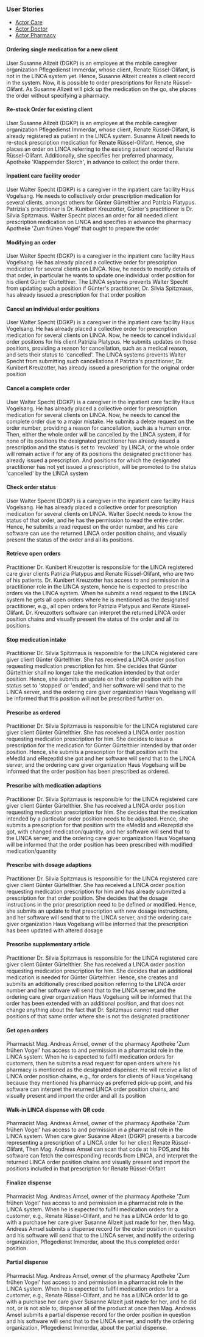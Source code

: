 <div xmlns="http://www.w3.org/1999/xhtml"> 
    <h3> User Stories </h3>
    <ul class="nav nav-tabs">
        <li class="active"><a data-toggle="tab" href="#menu1">Actor Care</a></li>
        <li><a data-toggle="tab" href="#menu2">Actor Doctor</a></li>
        <li><a data-toggle="tab" href="#menu3">Actor Pharmacy</a></li>
    </ul>
    <div class="tab-content">
        <div id="menu1" class="tab-pane fade in active">
            <p>
                <h4>Ordering single medication for a new client</h4>
                User Susanne Allzeit (DGKP) is an employee at the mobile caregiver organization Pflegedienst Immerdar, 
                whose client, Renate Rüssel-Olifant, is not in the LINCA system yet. 
                Hence, Susanne Allzeit creates a client record in the system.
                Now, it is possible to order prescriptions for Renate Rüssel-Olifant. 
                As Susanne Allzeit will pick up the medication on the go, she places the order 
                without specifying a pharmacy.
            </p>
            <p>
                <h4>Re-stock Order for existing client</h4>
                User Susanne Allzeit (DGKP) is an employee at the mobile caregiver 
                organization Pflegedienst Immerdar, whose client, Renate Rüssel-Olifant, is 
                already registered as patient in the LINCA system. 
                Susanne Allzeit needs to re-stock prescription medication for Renate Rüssel-Olifant. 
                Hence, she places an order on LINCA referring to the existing patient 
                record of Renate Rüssel-Olifant. 
                Additionally, she specifies her preferred pharmacy, Apotheke 'Klappernder Storch', in advance 
                to collect the order there. 
            </p>
            <p>
                <h4>Inpatient care facility oroder</h4>
                User Walter Specht (DGKP) is a caregiver in the inpatient care facility Haus Vogelsang. 
                He needs to collectively order prescription medication for several clients, amongst others 
                for Günter Gürtelthier and Patrizia Platypus. Patrizia's practitioner is 
                Dr. Kunibert Kreuzotter, Günter's practitioner is Dr. Silvia Spitzmaus. 
                Walter Specht places an order for all needed client prescription medication on LINCA 
                and specifies in advance the pharmacy Apotheke 'Zum frühen Vogel' that ought 
                to prepare the order
                </p>
            <p>
                <h4> Modifying an order </h4>
                User Walter Specht (DGKP) is a caregiver in the inpatient care facility Haus Vogelsang. 
                He has already placed a collective order for prescription medication for several clients on LINCA.
                Now, he needs to modify details of that order, in particular he wants to update one 
                individual order position for his client Günter Gürtelthier.
                The LINCA systems prevents Walter Specht from updating such a position 
                if Günter's practitioner, Dr. Silvia Spitzmaus, has already issued a prescription for that order position
            </p>
            <p>
                <h4> Cancel an individual order positions </h4>
                User Walter Specht (DGKP) is a caregiver in the inpatient care facility Haus Vogelsang. 
                He has already placed a collective order for prescription medication for several clients on LINCA.
                Now, he needs to cancel individual order positions for his client Patrizia Platypus.
                He submits updates on those positions, providing a reason for cancellation, such as a medical reason, 
                and sets their status to 'cancelled'. 
                The LINCA systems prevents Walter Specht from submitting such cancellations
                if Patrizia's practitioner, Dr. Kunibert Kreuzotter, has already issued a prescription for the original order position
            </p>
            <p>
                <h4> Cancel a complete order </h4>
                User Walter Specht (DGKP) is a caregiver in the inpatient care facility Haus Vogelsang. 
                He has already placed a collective order for prescription medication for several clients on LINCA. Now, he needs to cancel the complete order due to a major mistake.
                He submits a delete request on the order number, providing a reason for cancellation, such as a human error. 
                Then, either the whole order will be cancelled by the LINCA system, if for none of its positions the designated practitioner has already issued a prescription and the status is set to 'revoked' by LINCA, or the whole order will remain active if for any of its positions the designated practitioner has already issued a prescription. And positions for which the designated practitioner has not yet issued a prescription,  will be promoted to the status 'cancelled' by the LINCA system
            </p>
            <p>
                <h4> Check order status </h4>
                User Walter Specht (DGKP) is a caregiver in the inpatient care facility Haus Vogelsang. 
                He has already placed a collective order for prescription medication for several clients on LINCA.
                Walter Specht needs to know the status of that order, and he has the permission to read the 
                entire order. 
                Hence, he submits a read request on the order number, and his care software can use the returned LINCA order position chains, and visually present the status of the order and all its positions.
            </p>
        </div>
        <div id="menu2" class="tab-pane fade">
            <p>
                <h4> Retrieve open orders </h4>
                 Practitioner Dr. Kunibert Kreuzotter is responsible for the LINCA registered care giver clients Patrizia Platypus and Renate Rüssel-Olifant, who are two of his patients. 
                Dr. Kunibert Kreuzotter has access to and permission in a practitioner role in the LINCA system, 
                hence he is expected to prescribe orders via the LINCA system. 
                When he submits a read request to the LINCA system he gets all open orders where he is mentioned as the designated practitioner, 
                e.g., all open orders for Patrizia Platypus and Renate Rüssel-Olifant.
                Dr. Kreuzotters software can interpret the returned LINCA order position chains 
                and visually present the status of the order and all its positions.
            </p>
            <p>
                <h4> Stop medication intake </h4>
                 Practitioner Dr. Silvia Spitzmaus is responsible for the LINCA registered care giver client Günter Gürtelthier. 
                She has received a LINCA order position requesting medication prescription for him.
                She decides that Günter Gürtelthier shall no longer take the medication intended by that order position. 
                Hence, she submits an update on that order position with the status set to 'stopped' or 'ended', and her software will send that to the LINCA server, and the ordering care giver organization Haus Vogelsang will be informed that this position will not be prescribed further on.
            </p>
            <p>
                <h4> Prescribe as ordered </h4>
                Practitioner Dr. Silvia Spitzmaus is responsible for the LINCA registered care giver client Günter Gürtelthier. 
                She has received a LINCA order position requesting medication prescription for him.
                She decides to issue a prescription for the medication for Günter Gürtelthier intended by that order position. 
                Hence, she submits a prescription for that position with the eMedId and eRezeptId she got
                and her software will send that to the LINCA server,
                and the ordering care giver organization Haus Vogelsang will be informed that the order position has been prescribed as ordered.
            </p>
            <p>
                <h4>Prescribe with medication adaptions</h4>
                Practitioner Dr. Silvia Spitzmaus is responsible for the LINCA registered care giver client Günter Gürtelthier. 
                She has received a LINCA order position requesting medication prescription for him.
                She decides that the medication intended by a particular order position needs to be adjusted.  
                Hence, she submits a prescription for that position with the eMedId and eRezeptId she got, with changed medication/quantity,
                and her software will send that to the LINCA server,
                and the ordering care giver organization Haus Vogelsang will be informed that the order position has been 
                prescribed with modified medication/quantity
            </p>
            <p>
                <h4>Prescribe with dosage adaptions</h4>
                Practitioner Dr. Silvia Spitzmaus is responsible for the LINCA registered care giver client Günter Gürtelthier. She has received a LINCA order position requesting medication prescription for him and has already 
                submitted a prescription for that order position.
                She decides that the dosage instructions in the prior prescription need to be defined or modified. 
                Hence, she submits an update to that prescription with new dosage instructions,
                and her software will send that to the LINCA server, and the ordering care giver organization Haus Vogelsang will be informed that the prescription has been updated with altered dosage
            </p>
            <p>
                <h4>Prescribe supplementary article</h4>
                Practitioner Dr. Silvia Spitzmaus is responsible for the LINCA registered care giver client Günter Gürtelthier. 
                She has received a LINCA order position requesting medication prescription for him.
                She decides that  an additional medication is needed for Günter Gürtelthier.
                Hence, she creates and submits an additionally prescribed position referring to the LINCA order number and her software will send that to the LINCA server,and the ordering care giver organization Haus Vogelsang will be informed that the order has been extended with an additional position,
                and that does not change anything about the fact that Dr. Spitzmaus cannot read other positions of that same order where she is not the designated practitioner
            </p>
        </div>
        <div id="menu3" class="tab-pane fade">
        <p>
            <h4>Get open orders</h4>
            Pharmacist Mag. Andreas Amsel, owner of the pharmacy Apotheke 'Zum frühen Vogel' has 
            access to and permission in a pharmacist role in the LINCA system. 
            When he is expected to fullfil medication orders for customers, 
            then he submits a read request for open orders where his pharmacy is mentioned as the designated dispenser.
            He will receive a list of LINCA order position chains, 
            e.g., for orders for clients of Haus Vogelsang because they mentioned his pharmacy as preferred pick-up point,
            and his software can interpret the returned LINCA order position chains, 
            and visually present and import the order and all its position
        </p>
        <p>
            <h4>Walk-in LINCA dispense with QR code</h4>
            Pharmacist Mag. Andreas Amsel, owner of the pharmacy Apotheke 'Zum frühen Vogel' has 
            access to and permission in a pharmacist role in the LINCA system. 
            When care giver Susanne Allzeit (DGKP) presents a barcode representing a prescription of a 
            LINCA order for her client Renate Rüssel-Olifant,
            Then Mag. Andreas Amsel can scan that code at his POS,and his software can fetch the corresponding records from LINCA, and interpret the returned LINCA order position chains and visually present and import the positions included in that prescription for Renate Rüssel-Olifant
        </p>
        <p>
            <h4>Finalize dispense</h4>
            Pharmacist Mag. Andreas Amsel, owner of the pharmacy Apotheke 'Zum frühen Vogel' has 
            access to and permission in a pharmacist role in the LINCA system. 
            When he is expected to fullfil medication orders for a customer, e.g., Renate Rüssel-Olifant, 
            and he has a LINCA order Id to go with a purchase her care giver Susanne Allzeit just made for her, 
            then Mag. Andreas Amsel submits a dispense record for the order position in question
            and his software will send that to the LINCA server,
            and notify the ordering organization, Pflegedienst Immerdar, about the thus completed order position.
        </p>
        <p>
            <h4>Partial dispense</h4>
            Pharmacist Mag. Andreas Amsel, owner of the pharmacy Apotheke 'Zum frühen Vogel' has 
            access to and permission in a pharmacist role in the LINCA system. 
            When he is expected to fullfil medication orders for a customer, e.g., Renate Rüssel-Olifant, 
            and he has a LINCA order Id to go with a purchase her care giver Susanne Allzeit just made for her, 
            and he did not, or is not able to, dispense all of the product at once         
            then Mag. Andreas Amsel submits a partial dispense record for the order position in question
            and his software will send that to the LINCA server,
            and notify the ordering organization, Pflegedienst Immerdar, about the partial dispense.
        </p>
        </div>
    </div>
</div>
